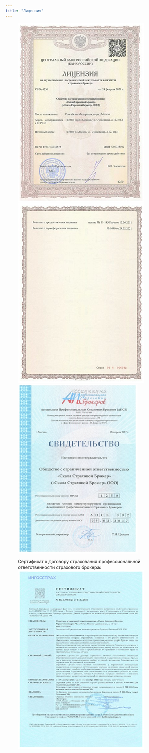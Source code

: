 ```yaml
---
title: "Лицензия"
---
```

<figure class="third">
	<a href="/assets/images/license_l.jpg"><img src="/assets/images/license_s.jpg"/></a>
	<a href="/assets/images/license2_l.jpg"><img src="/assets/images/license2_s.jpg"/></a>
	<a href="/assets/images/cert_apsb_l.jpg"><img src="/assets/images/cert_apsb_s.jpg"/></a>
</figure> 
<figure>
	<figcaption>Сертификат к договору страхования профессиональной ответственности страхового брокера:</figcaption>
	<a href="/assets/images/cert_l.jpg">	
	<img src="/assets/images/cert_s.jpg"/>
	</a>
</figure> 

